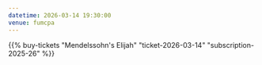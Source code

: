 ```yaml
---
datetime: 2026-03-14 19:30:00
venue: fumcpa
---
```

{{% buy-tickets "Mendelssohn's Elijah" "ticket-2026-03-14" "subscription-2025-26" %}}
